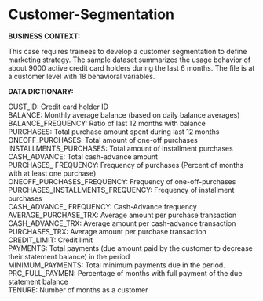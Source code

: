 # Customer-Segmentation

**BUSINESS CONTEXT:**

This case requires trainees to develop a customer segmentation to define marketing strategy. The sample dataset summarizes the usage behavior of about 9000 active credit card holders during the last 6 months. The file is at a customer level with 18 behavioral variables.

**DATA DICTIONARY:**    

CUST_ID: Credit card holder ID  
BALANCE: Monthly average balance (based on daily balance averages)  
BALANCE_FREQUENCY: Ratio of last 12 months with balance   
PURCHASES: Total purchase amount spent during last 12 months  
ONEOFF_PURCHASES: Total amount of one-off purchases   
INSTALLMENTS_PURCHASES: Total amount of installment purchases   
CASH_ADVANCE: Total cash-advance amount    
PURCHASES_ FREQUENCY: Frequency of purchases (Percent of months with at least one purchase)   
ONEOFF_PURCHASES_FREQUENCY: Frequency of one-off-purchases  
PURCHASES_INSTALLMENTS_FREQUENCY: Frequency of installment purchases  
CASH_ADVANCE_ FREQUENCY: Cash-Advance frequency   
AVERAGE_PURCHASE_TRX: Average amount per purchase transaction   
CASH_ADVANCE_TRX: Average amount per cash-advance transaction   
PURCHASES_TRX: Average amount per purchase transaction  
CREDIT_LIMIT: Credit limit  
PAYMENTS: Total payments (due amount paid by the customer to decrease their statement balance) in the period  
MINIMUM_PAYMENTS: Total minimum payments due in the period.   
PRC_FULL_PAYMEN: Percentage of months with full payment of the due statement balance  
TENURE: Number of months as a customer
